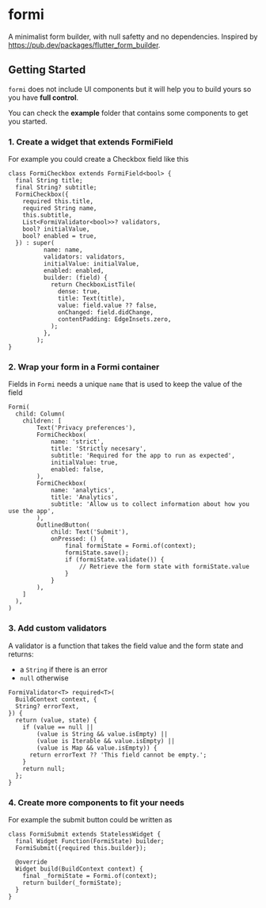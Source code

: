 # formi

A minimalist form builder, with null safetty and no dependencies. Inspired by https://pub.dev/packages/flutter_form_builder.

## Getting Started

`formi` does not include UI components but it will help you to build yours so you have **full control**.

You can check the **example** folder that contains some components to get you started.

### 1. Create a widget that extends FormiField

For example you could create a Checkbox field like this

```
class FormiCheckbox extends FormiField<bool> {
  final String title;
  final String? subtitle;
  FormiCheckbox({
    required this.title,
    required String name,
    this.subtitle,
    List<FormiValidator<bool>>? validators,
    bool? initialValue,
    bool? enabled = true,
  }) : super(
          name: name,
          validators: validators,
          initialValue: initialValue,
          enabled: enabled,
          builder: (field) {
            return CheckboxListTile(
              dense: true,
              title: Text(title),
              value: field.value ?? false,
              onChanged: field.didChange,
              contentPadding: EdgeInsets.zero,
            );
          },
        );
}
```

### 2. Wrap your form in a Formi container

Fields in `Formi` needs a unique `name` that is used to keep the value of the field

```
Formi(
  child: Column(
    children: [
        Text('Privacy preferences'),
        FormiCheckbox(
            name: 'strict',
            title: 'Strictly necesary',
            subtitle: 'Required for the app to run as expected',
            initialValue: true,
            enabled: false,
        ),
        FormiCheckbox(
            name: 'analytics',
            title: 'Analytics',
            subtitle: 'Allow us to collect information about how you use the app',
        ),
        OutlinedButton(
            child: Text('Submit'),
            onPressed: () {
                final formiState = Formi.of(context);
                formiState.save();
                if (formiState.validate()) {
                    // Retrieve the form state with formiState.value
                }
            }
        ),
    ]
  ),
)
```

### 3. Add custom validators

A validator is a function that takes the field value and the form state and returns:
- a `String` if there is an error
- `null` otherwise

```
FormiValidator<T> required<T>(
  BuildContext context, {
  String? errorText,
}) {
  return (value, state) {
    if (value == null ||
        (value is String && value.isEmpty) ||
        (value is Iterable && value.isEmpty) ||
        (value is Map && value.isEmpty)) {
      return errorText ?? 'This field cannot be empty.';
    }
    return null;
  };
}
```

### 4. Create more components to fit your needs

For example the submit button could be written as

```
class FormiSubmit extends StatelessWidget {
  final Widget Function(FormiState) builder;
  FormiSubmit({required this.builder});

  @override
  Widget build(BuildContext context) {
    final _formiState = Formi.of(context);
    return builder(_formiState);
  }
}
```